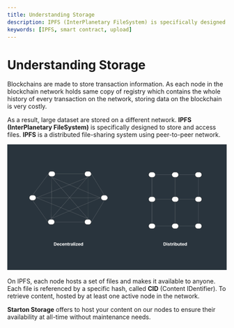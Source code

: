 ```yaml
---
title: Understanding Storage
description: IPFS (InterPlanetary FileSystem) is specifically designed to store and access files. IPFS is a distributed file-sharing system using peer-to-peer network.
keywords: [IPFS, smart contract, upload]
---
```


# Understanding Storage
Blockchains are made to store transaction information.
As each node in the blockchain network holds same copy of registry which contains the whole history of every transaction on the network, storing data on the blockchain is very costly.

As a result, large dataset are stored on a different network. **IPFS (InterPlanetary FileSystem)** is specifically designed to store and access files. **IPFS** is a distributed file-sharing system using peer-to-peer network.

![Decentralized vs distributed](img/ipfs.png)

On IPFS, each node hosts a set of files and makes it available to anyone.
Each file is referenced by a specific hash, called **CID** (Content IDentifier).
To retrieve content, hosted by at least one active node in the network.

**Starton Storage** offers to host your content on our nodes to ensure their availability at all-time without maintenance needs.
